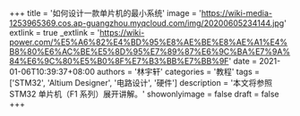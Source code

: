 +++
title = '如何设计一款单片机的最小系统'
image = 'https://wiki-media-1253965369.cos.ap-guangzhou.myqcloud.com/img/20200605234144.jpg'
extlink = true
_extlink = 'https://wiki-power.com/%E5%A6%82%E4%BD%95%E8%AE%BE%E8%AE%A1%E4%B8%80%E6%AC%BE%E5%8D%95%E7%89%87%E6%9C%BA%E7%9A%84%E6%9C%80%E5%B0%8F%E7%B3%BB%E7%BB%9F'
date = 2021-01-06T10:39:37+08:00
authors = '林宇轩'
categories = '教程'
tags = ['STM32', 'Altium Designer', '电路设计', '硬件']
description = '本文将参照 STM32 单片机（F1 系列）展开讲解。'
showonlyimage = false
draft = false
+++


